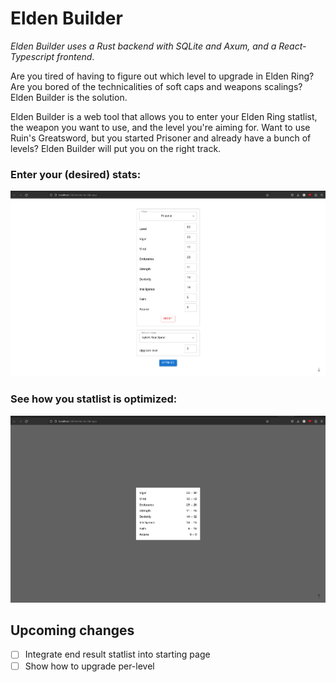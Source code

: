 # Elden Builder

_Elden Builder uses a Rust backend with SQLite and Axum, and a React-Typescript frontend_.

Are you tired of having to figure out which level to upgrade in Elden Ring? Are you bored of the technicalities of soft caps and weapons scalings? Elden Builder is the solution.

Elden Builder is a web tool that allows you to enter your Elden Ring statlist, the weapon you want to use, and the level you're aiming for. Want to use Ruin's Greatsword, but you started Prisoner and already have a bunch of levels? Elden Builder will put you on the right track.

### Enter your (desired) stats:
![image info](./images/vyke_input.png)

### See how you statlist is optimized:
![image info](./images/vyke_results.png)

## Upcoming changes
- [ ] Integrate end result statlist into starting page
- [ ] Show how to upgrade per-level

